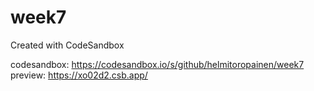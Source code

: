 # week7
Created with CodeSandbox

codesandbox: https://codesandbox.io/s/github/helmitoropainen/week7
preview: https://xo02d2.csb.app/
